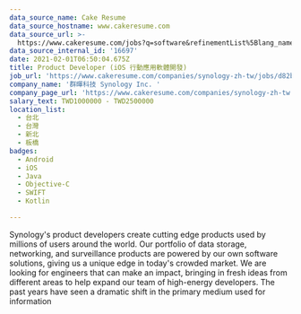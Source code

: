 ```yaml
---
data_source_name: Cake Resume
data_source_hostname: www.cakeresume.com
data_source_url: >-
  https://www.cakeresume.com/jobs?q=software&refinementList%5Blang_name%5D%5B0%5D=English&refinementList%5Bsalary_type%5D=per_year&range%5Bsalary_range%5D%5Bmin%5D=1000000&page=2
data_source_internal_id: '16697'
date: 2021-02-01T06:50:04.675Z
title: Product Developer (iOS 行動應用軟體開發)
job_url: 'https://www.cakeresume.com/companies/synology-zh-tw/jobs/d82b33'
company_name: '群暉科技 Synology Inc. '
company_page_url: 'https://www.cakeresume.com/companies/synology-zh-tw'
salary_text: TWD1000000 - TWD2500000
location_list:
  - 台北
  - 台灣
  - 新北
  - 板橋
badges:
  - Android
  - iOS
  - Java
  - Objective-C
  - SWIFT
  - Kotlin

---
```


Synology's product developers create cutting edge products used by millions of users around the world. Our portfolio of data storage, networking, and surveillance products are powered by our own software solutions, giving us a unique edge in today's crowded market. We are looking for engineers that can make an impact, bringing in fresh ideas from different areas to help expand our team of high-energy developers. The past years have seen a dramatic shift in the primary medium used for information